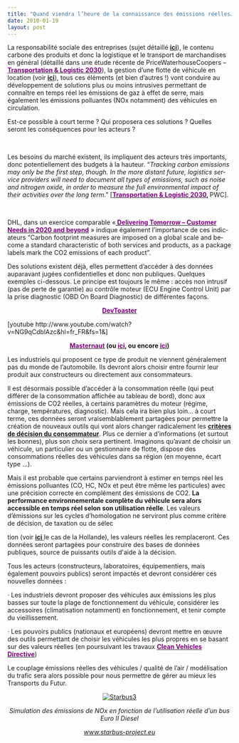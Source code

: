 ```yaml
---
title: "Quand viendra l’heure de la connaissance des émissions réelles…"
date: 2010-01-19
layout: post
---
```


<p class="MsoNormal"><span>La responsabilité sociale des entreprises (sujet détaillé <a href="/2010/01/la-responsabilite-sociale-de-lentreprise-et-les-tic.html"><strong>ici</strong></a>), le contenu carbone des produits et donc la logistique et le transport de marchandises en général (détaillé dans une étude récente de PriceWaterhouseCoopers – <strong><a href="http://www.pwc.com/gx/en/forms/tl2030.jhtml"><font color="#800080">Transportation & Logistic 2030</font></a></strong>), la gestion d’une flotte de véhicule en location (voir <strong><a href="http://www.arval.fr/fre/location-longue-duree/home/actualite-presse/communiques-de-presse/articles/trophee-2009-environnement-secu.html">ici</a></strong>), tous ces éléments (et bien d’autres !) vont conduire au développement de solutions plus ou moins intrusives permettant de connaître en temps réel les émissions de gaz à effet de serre, mais également les émissions polluantes (NOx notamment) des véhicules en circulation.</span></p> <p class="MsoNormal"><span></span></p> <p class="MsoNormal"><span>Est-ce possible à court terme ? Qui proposera ces solutions ? Quelles seront les conséquences pour les acteurs ? </span></p> <p class="MsoNormal"><span>  </span></p>   <!--more-->  <p class="MsoNormal"><span>Les besoins du marché existent, ils impliquent des acteurs très importants, donc potentiellement des budgets à la hauteur. </span><span lang="EN-GB">“<em>Tracking carbon emissions may only be the first step, though. In the more distant future, logistics service providers will need to document all types of emissions, such as noise and nitrogen oxide, in order to measure the full environmental impact of their activities over the long term</em>.” [</span><strong><span><a href="http://www.pwc.com/gx/en/forms/tl2030.jhtml"><span lang="EN-GB"><font color="#800080">Transportation & Logistic 2030</font></span></a></span></strong><strong><span lang="EN-GB">, </span></strong><span lang="EN-GB">PWC]. </span></p> <p class="MsoNormal"><span lang="EN-GB"></span> </p> <p class="MsoNormal"><span lang="EN-GB">DHL, dans un exercice comparable «<strong><a href="http://www.dp-dhl.com/content/dam/logistik_populaer/trends/delphi-studie_english.pdf"><font color="#800080"> Delivering Tomorrow – Customer Needs in 2020 and beyond</font></a></strong> » indique également l’importance de ces indicateurs “Carbon footprint measures are imposed on a global scale and become a standard characteristic of both services and products, as a package labels mark the CO2 emissions of each product”.</span></p> <p class="MsoNormal"><span lang="EN-GB"></span></p> <p class="MsoNormal"><span>Des solutions existent déjà, elles permettent d’accéder à des données auparavant jugées confidentielles et donc non publiques. Quelques exemples ci-dessous. Le principe est toujours le même : accès non intrusif (pas de perte de garantie) au contrôle moteur (ECU Engine Control Unit) par la prise diagnostic (OBD On Board Diagnostic) de différentes façons.</span></p> <p class="MsoNormal"><span></span></p> <p align="center" class="MsoNormal"><strong><span><a href="http://www.devtoaster.com/products/rev/"><font color="#800080">DevToaster</font></a></span></strong></p> <p>  [youtube http://www.youtube.com/watch?v=NG9qCdblAzc&hl=fr_FR&fs=1&]<span> </span></p> <p align="center" class="MsoNormal"><strong><span><a href="http://www.journalauto.com/infos/imprime_article.asp?idarticle=9020"><font color="#800080">Masternaut</font></a> (ou <a href="/wp-content/uploads/sites/6/2010/01/quandviendralheuredelaconnaissancedesmissionsrelles.jpg"><font color="#800080">ici</font></a>, ou encore <a href="http://www.starbus-project.eu/"><font color="#800080">ici</font></a>)</span></strong></p> <p class="MsoNormal"><span></span></p> <p class="MsoNormal"><span>Les industriels qui proposent ce type de produit ne viennent généralement pas du monde de l’automobile. Ils devront alors choisir entre fournir leur produit aux constructeurs ou directement aux consommateurs.</span></p> <p class="MsoNormal"><span></span></p> <p class="MsoNormal"><span>Il est désormais possible d’accéder à la consommation réelle (qui peut différer de la consommation affichée au tableau de bord), donc aux émissions de CO2 réelles, à certains paramètres du moteur (régime, charge, températures, diagnostic). Mais cela ira bien plus loin… à court terme, ces données seront vraisemblablement partagées pour permettre la création de nouveaux outils qui vont alors changer radicalement les <strong><a href="/2009/12/google-googles-comment-lacte-dachat-pourrait-etre-bouleverse.html">critères de décision du consommateur</a></strong>. Plus ce dernier a d’informations (et surtout les bonnes), plus son choix sera pertinent. Imaginons qu’avant de choisir un véhicule, un particulier ou un gestionnaire de flotte, dispose des consommations réelles des véhicules dans sa région (en moyenne, écart type …). </span></p> <p class="MsoNormal"><span></span></p> <p class="MsoNormal"><span>Mais il est probable que certains parviendront à estimer en temps réel les émissions polluantes (CO, HC, NOx et peut être même les particules) avec une précision correcte en complément des émissions de CO2. <strong>La performance environnementale complète du véhicule sera alors accessible en temps réel selon son utilisation réelle</strong>. Les valeurs d’émissions sur les cycles d’homologation ne serviront plus comme critère de décision, de taxation ou de sélec
tion (voir <strong><a href="/2009/12/la-hollande-franchit-une-etape-majeure-en-matiere-de-mobilite-individuelle.html">ici<span style="font-weight: normal"> </span></a></strong>le cas de la Hollande), les valeurs réelles les remplaceront. Ces données seront partagées pour construire des bases de données publiques, source de puissants outils d'aide à la décision.</span></p> <p class="MsoNormal"><span></span></p> <p class="MsoNormal"><span>Tous les acteurs (constructeurs, laboratoires, équipementiers, mais également pouvoirs publics) seront impactés et devront considérer ces nouvelles données :</span></p> <p class="MsoNormal"><span><span>·<span> </span></span></span><span dir="ltr"><span>Les industriels devront proposer des véhicules aux émissions les plus basses sur toute la plage de fonctionnement du véhicule, considérer les accessoires (climatisation notamment) en fonctionnement, et tenir compte du vieillissement.</span></span></p> <p class="MsoNormal"><span><span>·<span> </span></span></span><span dir="ltr"><span>Les pouvoirs publics (nationaux et européens) devront mettre en œuvre des outils permettant de choisir les véhicules les plus propres en se basant sur des valeurs réelles (en poursuivant les travaux <strong><a href="http://ec.europa.eu/transport/urban/vehicles/directive/directive_en.htm"><font color="#800080">Clean Vehicles Directive</font></a></strong>)</span></span></p> <p class="MsoNormal"><span></span></p> <p class="MsoNormal"><span>Le couplage émissions réelles des véhicules / qualité de l’air / modélisation du trafic sera alors possible pour nous permettre de gérer au mieux les Transports du Futur.</span></p> <p class="MsoNormal"><span></span></p> <p align="center" class="MsoNormal"><span><a href="/wp-content/uploads/sites/6/old/6a0120a66d2ad4970b0120a7ece1c6970b-pi.jpg"><img alt="Starbus3" border="0" class="asset asset-image at-xid-6a0120a66d2ad4970b0120a7ece1c6970b image-full " src="/wp-content/uploads/sites/6/old/6a0120a66d2ad4970b0120a7ece1c6970b-800wi.jpg" title="Starbus3" /></a> <br /></span></p> <p align="center" class="MsoNormal"></p> <p align="center" class="MsoNormal"><em><span><span>Simulation des émissions de NOx en fonction de l’utilisation réelle d’un bus Euro II Diesel </span></span></em></p> <p align="center" class="MsoNormal"><em><span><a href="http://www.typepad.com/site/blogs/6a0120a66d2ad4970b0128756e7ed4970c/post/www.starbus-project.eu"><span>www.starbus-project.eu</span></a></span></em><em><span></span></em></p> <p class="MsoNormal"><span></span></p>